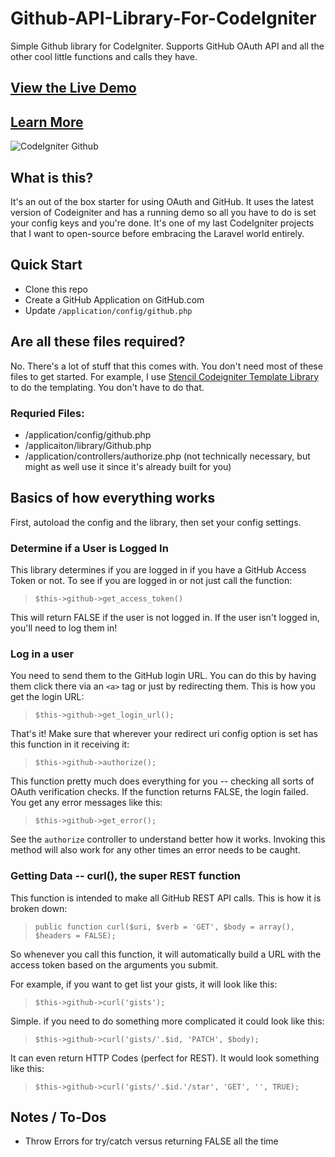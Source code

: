 Github-API-Library-For-CodeIgniter
===================================

Simple Github library for CodeIgniter. Supports GitHub OAuth API and all the other cool little functions and calls they have.

## [View the Live Demo](http://github-api-library-for-codeigniter.scotch.io)
## [Learn More](http://scotch.io/bar-talk/x/announcing-github-api-library-for-codeigniter)

![CodeIgniter Github](http://scotch.io/images/github-codeigniter.png "CodeIgniter Github")

## What is this?

It's an out of the box starter for using OAuth and GitHub. It uses the latest version of Codeigniter and has a running demo so all you have to do is set your config keys and you're done. It's one of my last CodeIgniter projects that I want to open-source before embracing the Laravel world entirely.

## Quick Start

- Clone this repo
- Create a GitHub Application on GitHub.com
- Update `/application/config/github.php`

## Are all these files required?

No. There's a lot of stuff that this comes with. You don't need most of these files to get started. For example, I use [Stencil Codeigniter Template Library](http://github.com/scotch-io/stencil) to do the templating. You don't have to do that.

### Requried Files:

 - /application/config/github.php
 - /applicaiton/library/Github.php
 - /application/controllers/authorize.php (not technically necessary, but might as well use it since it's already built for you)


## Basics of how everything works

First, autoload the config and the library, then set your config settings.

### Determine if a User is Logged In

This library determines if you are logged in if you have a GitHub Access Token or not. To see if you are logged in or not just call the function:

> `$this->github->get_access_token()`

This will return FALSE if the user is not logged in. If the user isn't logged in, you'll need to log them in!


### Log in a user

You need to send them to the GitHub login URL. You can do this by having them click there via an `<a>` tag or just by redirecting them. This is how you get the login URL:

> `$this->github->get_login_url();`

That's it! Make sure that wherever your redirect uri config option is set has this function in it receiving it:

> `$this->github->authorize();`

This function pretty much does everything for you -- checking all sorts of OAuth verification checks. If the function returns FALSE, the login failed. You get any error messages like this:

> `$this->github->get_error();`

See the `authorize` controller to understand better how it works. Invoking this method will also work for any other times an error needs to be caught.

### Getting Data -- curl(), the super REST function

This function is intended to make all GitHub REST API calls. This is how it is broken down:

> `public function curl($uri, $verb = 'GET', $body = array(), $headers = FALSE);`

So whenever you call this function, it will automatically build a URL with the access token based on the arguments you submit.

For example, if you want to get list your gists, it will look like this:

> `$this->github->curl('gists');`

Simple. if you need to do something more complicated it could look like this:

> `$this->github->curl('gists/'.$id, 'PATCH', $body);`

It can even return HTTP Codes (perfect for REST). It would look something like this:

> `$this->github->curl('gists/'.$id.'/star', 'GET', '', TRUE);`

## Notes / To-Dos
 - Throw Errors for try/catch versus returning FALSE all the time